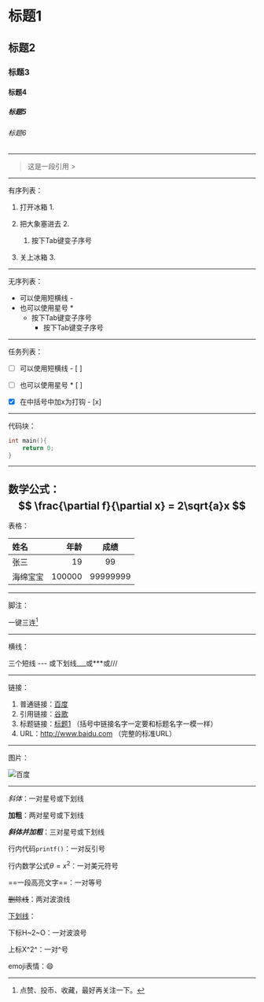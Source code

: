 # 标题1 # 

## 标题2 ## 

### 标题3 ###

#### 标题4 #### 

##### 标题5 #####

###### 标题6 ######

---

> 这是一段引用 > 

---

有序列表：

1. 打开冰箱 1. 
2. 把大象塞进去 2.
   1. 按下Tab键变子序号

3. 关上冰箱 3. 

---

无序列表：

- 可以使用短横线 - 
- 也可以使用星号 * 
  - 按下Tab键变子序号
    - 按下Tab键变子序号


---

任务列表：

- [ ] 可以使用短横线 - [ ] 

* [ ] 也可以使用星号 * [ ] 

- [x] 在中括号中加x为打钩 - [x] 

---

代码块：

```c
int main(){
    return 0;
}
```

---

数学公式：
$$
\frac{\partial f}{\partial x} = 2\sqrt{a}x
$$
---

表格：

| 姓名 | 年龄 | 成绩 |
|:---- | ----:|:----:|
|张三|19|99|
|海绵宝宝|100000|99999999|

---

脚注：

一键三连[^三连]

[^三连]: 点赞、投币、收藏，最好再关注一下。

---

横线：

三个短线 --- 或下划线___或***或///

---

链接：

1. 普通链接：[百度](http://www.baidu.com "悬浮提示")
2. 引用链接：[谷歌][id]
3. 标题链接：[标题1](#标题1) （括号中链接名字一定要和标题名字一模一样）
4. URL：http://www.baidu.com （完整的标准URL）

[id]:https://google.com "一个搜索引擎"

---

图片：

![百度](http://www.baidu.com/img/bd_logo1.png?where=super "百度搜索")



---

*斜体*：一对星号或下划线

**加粗**：两对星号或下划线

***斜体并加粗***：三对星号或下划线

行内代码`printf()`：一对反引号 

行内数学公式$\theta=x^2$：一对美元符号

==一段高亮文字==：一对等号

~~删除线~~：两对波浪线

<u>下划线</u>：<u> </u>

下标H~2~O：一对波浪号

上标X^2^：一对^号

emoji表情：:smile:

